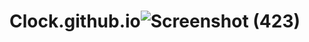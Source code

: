 # Clock.github.io![Screenshot (423)](https://user-images.githubusercontent.com/104992828/209083963-a435d80a-dd9c-4c61-8c5f-0a8a8041493d.png)
